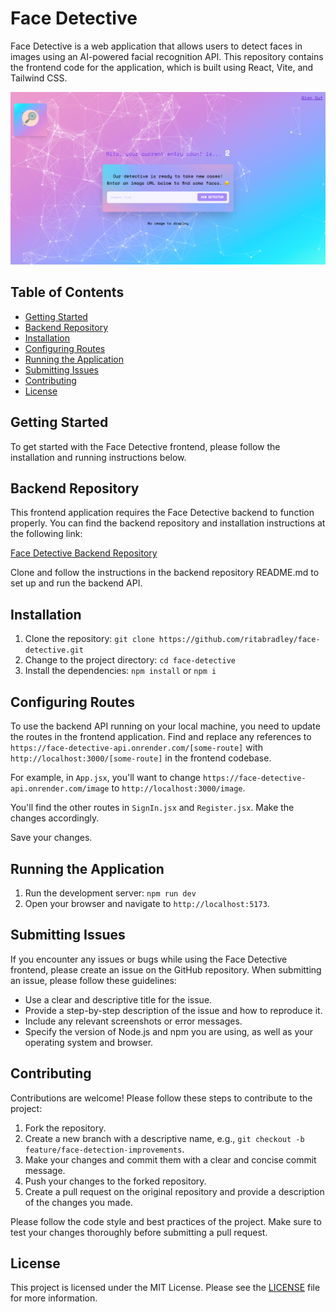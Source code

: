 # Face Detective

Face Detective is a web application that allows users to detect faces in images using an AI-powered facial recognition API. This repository contains the frontend code for the application, which is built using React, Vite, and Tailwind CSS.

![Face Detective App Screenshot](./src/assets/Face-Detective-AI-Face-Detector.png "Face Detective App Screenshot")

## Table of Contents

- [Getting Started](#getting-started)
- [Backend Repository](#backend-repository)
- [Installation](#installation)
- [Configuring Routes](#configuring-routes)
- [Running the Application](#running-the-application)
- [Submitting Issues](#submitting-issues)
- [Contributing](#contributing)
- [License](#license)

## Getting Started

To get started with the Face Detective frontend, please follow the installation and running instructions below.

## Backend Repository

This frontend application requires the Face Detective backend to function properly. You can find the backend repository and installation instructions at the following link:

[Face Detective Backend Repository](https://github.com/ritabradley/face-detective-backend)

Clone and follow the instructions in the backend repository README.md to set up and run the backend API.

## Installation

1. Clone the repository: `git clone https://github.com/ritabradley/face-detective.git`
2. Change to the project directory: `cd face-detective`
3. Install the dependencies: `npm install` or `npm i`

## Configuring Routes

To use the backend API running on your local machine, you need to update the routes in the frontend application. Find and replace any references to `https://face-detective-api.onrender.com/[some-route]` with `http://localhost:3000/[some-route]` in the frontend codebase. 

For example, in `App.jsx`, you'll want to change `https://face-detective-api.onrender.com/image` to `http://localhost:3000/image`. 

You'll find the other routes in `SignIn.jsx` and `Register.jsx`. Make the changes accordingly.

Save your changes.

## Running the Application

1. Run the development server: `npm run dev`
2. Open your browser and navigate to `http://localhost:5173`.

## Submitting Issues

If you encounter any issues or bugs while using the Face Detective frontend, please create an issue on the GitHub repository. When submitting an issue, please follow these guidelines:

- Use a clear and descriptive title for the issue.
- Provide a step-by-step description of the issue and how to reproduce it.
- Include any relevant screenshots or error messages.
- Specify the version of Node.js and npm you are using, as well as your operating system and browser.

## Contributing

Contributions are welcome! Please follow these steps to contribute to the project:

1. Fork the repository.
2. Create a new branch with a descriptive name, e.g., `git checkout -b feature/face-detection-improvements`.
3. Make your changes and commit them with a clear and concise commit message.
4. Push your changes to the forked repository.
5. Create a pull request on the original repository and provide a description of the changes you made.

Please follow the code style and best practices of the project. Make sure to test your changes thoroughly before submitting a pull request.

## License

This project is licensed under the MIT License. Please see the [LICENSE](LICENSE) file for more information.





